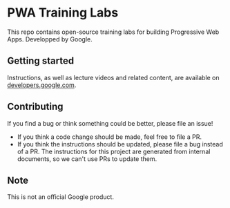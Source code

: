 # PWA Training Labs

This repo contains open-source training labs for building Progressive Web Apps. Developped by Google.

## Getting started

Instructions, as well as lecture videos and related content, are available on
[developers.google.com](https://developers.google.com/web/ilt/pwa/). 

## Contributing

If you find a bug or think something could be better, please file an issue! 
* If you think a code change should be made, feel free to file a PR.
* If you think the instructions should be updated, please file a bug instead of a PR. The instructions for this project are generated from internal documents, so we can't use PRs to update them.

## Note

This is not an official Google product.
